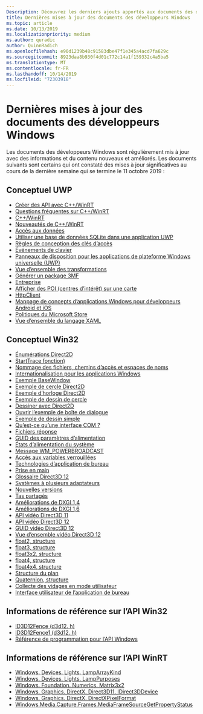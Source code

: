 ```yaml
---
Description: Découvrez les derniers ajouts apportés aux documents des développeurs Windows.
title: Dernières mises à jour des documents des développeurs Windows
ms.topic: article
ms.date: 10/13/2019
ms.localizationpriority: medium
ms.author: quradic
author: QuinnRadich
ms.openlocfilehash: e90d1239b48c91583dbe47f1e345a4acd7fa629c
ms.sourcegitcommit: 8923daa8b930f4d01c772c14a1f159332c4a5ba5
ms.translationtype: MT
ms.contentlocale: fr-FR
ms.lasthandoff: 10/14/2019
ms.locfileid: "72303918"
---
```

# <a name="latest-updates-to-the-windows-developer-docs"></a>Dernières mises à jour des documents des développeurs Windows


Les documents des développeurs Windows sont régulièrement mis à jour avec des informations et du contenu nouveaux et améliorés. Les documents suivants sont certains qui ont constaté des mises à jour significatives au cours de la dernière semaine qui se termine le 11 octobre 2019 :


## <a name="uwp-conceptual"></a>Conceptuel UWP

<ul>
<li><a href="https://docs.microsoft.com/windows/uwp/cpp-and-winrt-apis/author-apis">Créer des API avec C++/WinRT</a></li>
<li><a href="https://docs.microsoft.com/windows/uwp/cpp-and-winrt-apis/faq">Questions fréquentes sur C++/WinRT</a></li>
<li><a href="https://docs.microsoft.com/windows/uwp/cpp-and-winrt-apis/index">C++/WinRT</a></li>
<li><a href="https://docs.microsoft.com/windows/uwp/cpp-and-winrt-apis/news">Nouveautés de C++/WinRT</a></li>
<li><a href="https://docs.microsoft.com/windows/uwp/data-access/index">Accès aux données</a></li>
<li><a href="https://docs.microsoft.com/windows/uwp/data-access/sqlite-databases">Utiliser une base de données SQLite dans une application UWP</a></li>
<li><a href="https://docs.microsoft.com/windows/uwp/design/input/access-keys">Règles de conception des clés d’accès</a></li>
<li><a href="https://docs.microsoft.com/windows/uwp/design/input/keyboard-events">Événements de clavier</a></li>
<li><a href="https://docs.microsoft.com/windows/uwp/design/layout/layout-panels">Panneaux de disposition pour les applications de plateforme Windows universelle (UWP)</a></li>
<li><a href="https://docs.microsoft.com/windows/uwp/design/layout/transforms">Vue d’ensemble des transformations</a></li>
<li><a href="https://docs.microsoft.com/windows/uwp/devices-sensors/generate-3mf">Générer un package 3MF</a></li>
<li><a href="https://docs.microsoft.com/windows/uwp/enterprise/index">Entreprise</a></li>
<li><a href="https://docs.microsoft.com/windows/uwp/maps-and-location/display-poi">Afficher des POI (centres d’intérêt) sur une carte</a></li>
<li><a href="https://docs.microsoft.com/windows/uwp/networking/httpclient">HttpClient</a></li>
<li><a href="https://docs.microsoft.com/windows/uwp/porting/android-ios-uwp-map">Mappage de concepts d’applications Windows pour développeurs Android et iOS</a></li>
<li><a href="https://docs.microsoft.com/windows/uwp/publish/store-policies">Politiques du Microsoft Store</a></li>
<li><a href="https://docs.microsoft.com/windows/uwp/xaml-platform/xaml-overview">Vue d’ensemble du langage XAML</a></li>
</ul>



## <a name="win32-conceptual"></a>Conceptuel Win32

<ul>
<li><a href="https://docs.microsoft.com/windows/desktop/Direct2D/enumerations">Énumérations Direct2D</a></li>
<li><a href="https://docs.microsoft.com/windows/desktop/ETW/starttrace">StartTrace fonction)</a></li>
<li><a href="https://docs.microsoft.com/windows/desktop/FileIO/naming-a-file">Nommage des fichiers, chemins d’accès et espaces de noms</a></li>
<li><a href="https://docs.microsoft.com/windows/desktop/Intl/international-support">Internationalisation pour les applications Windows</a></li>
<li><a href="https://docs.microsoft.com/windows/desktop/LearnWin32/basewindow-sample">Exemple BaseWindow</a></li>
<li><a href="https://docs.microsoft.com/windows/desktop/LearnWin32/direct2d-circle-sample">Exemple de cercle Direct2D</a></li>
<li><a href="https://docs.microsoft.com/windows/desktop/LearnWin32/direct2d-clock-sample">Exemple d’horloge Direct2D</a></li>
<li><a href="https://docs.microsoft.com/windows/desktop/LearnWin32/draw-circle-sample">Exemple de dessin de cercle</a></li>
<li><a href="https://docs.microsoft.com/windows/desktop/LearnWin32/drawing-with-direct2d">Dessiner avec Direct2D</a></li>
<li><a href="https://docs.microsoft.com/windows/desktop/LearnWin32/open-dialog-box-sample">Ouvrir l’exemple de boîte de dialogue</a></li>
<li><a href="https://docs.microsoft.com/windows/desktop/LearnWin32/simple-drawing-sample">Exemple de dessin simple</a></li>
<li><a href="https://docs.microsoft.com/windows/desktop/LearnWin32/what-is-a-com-interface-">Qu’est-ce qu’une interface COM ?</a></li>
<li><a href="https://docs.microsoft.com/windows/desktop/Midl/response-files">Fichiers réponse</a></li>
<li><a href="https://docs.microsoft.com/windows/desktop/Power/power-setting-guids">GUID des paramètres d’alimentation</a></li>
<li><a href="https://docs.microsoft.com/windows/desktop/Power/system-power-states">États d’alimentation du système</a></li>
<li><a href="https://docs.microsoft.com/windows/desktop/Power/wm-powerbroadcast">Message WM_POWERBROADCAST</a></li>
<li><a href="https://docs.microsoft.com/windows/desktop/Sync/interlocked-variable-access">Accès aux variables verrouillées</a></li>
<li><a href="https://docs.microsoft.com/windows/desktop/desktop-app-technologies">Technologies d’application de bureau</a></li>
<li><a href="https://docs.microsoft.com/windows/desktop/desktop-programming">Prise en main</a></li>
<li><a href="https://docs.microsoft.com/windows/desktop/direct3d12/directx-12-glossary">Glossaire Direct3D 12</a></li>
<li><a href="https://docs.microsoft.com/windows/desktop/direct3d12/multi-engine">Systèmes à plusieurs adaptateurs</a></li>
<li><a href="https://docs.microsoft.com/windows/desktop/direct3d12/new-releases">Nouvelles versions</a></li>
<li><a href="https://docs.microsoft.com/windows/desktop/direct3d12/shared-heaps">Tas partagés</a></li>
<li><a href="https://docs.microsoft.com/windows/desktop/direct3ddxgi/dxgi-1-4-improvements">Améliorations de DXGI 1,4</a></li>
<li><a href="https://docs.microsoft.com/windows/desktop/direct3ddxgi/dxgi-1-6-improvements">Améliorations de DXGI 1,6</a></li>
<li><a href="https://docs.microsoft.com/windows/desktop/medfound/direct3d-11-video-apis">API vidéo Direct3D 11</a></li>
<li><a href="https://docs.microsoft.com/windows/desktop/medfound/direct3d-12-video-apis">API vidéo Direct3D 12</a></li>
<li><a href="https://docs.microsoft.com/windows/desktop/medfound/direct3d-12-video-guids">GUID vidéo Direct3D 12</a></li>
<li><a href="https://docs.microsoft.com/windows/desktop/medfound/direct3d-12-video-overview">Vue d’ensemble vidéo Direct3D 12</a></li>
<li><a href="https://docs.microsoft.com/windows/desktop/numerics_h/float2-structure">float2, structure</a></li>
<li><a href="https://docs.microsoft.com/windows/desktop/numerics_h/float3-structure">float3, structure</a></li>
<li><a href="https://docs.microsoft.com/windows/desktop/numerics_h/float3x2-structure">float3x2, structure</a></li>
<li><a href="https://docs.microsoft.com/windows/desktop/numerics_h/float4-structure">float4, structure</a></li>
<li><a href="https://docs.microsoft.com/windows/desktop/numerics_h/float4x4-structure">float4x4, structure</a></li>
<li><a href="https://docs.microsoft.com/windows/desktop/numerics_h/plane-structure">Structure du plan</a></li>
<li><a href="https://docs.microsoft.com/windows/desktop/numerics_h/quaternion-structure">Quaternion, structure</a></li>
<li><a href="https://docs.microsoft.com/windows/desktop/wer/collecting-user-mode-dumps">Collecte des vidages en mode utilisateur</a></li>
<li><a href="https://docs.microsoft.com/windows/desktop/windows-application-ui-development">Interface utilisateur de l’application de bureau</a></li>
</ul>

## <a name="win32-api-reference"></a>Informations de référence sur l’API Win32

<ul>
<li><a href="https://docs.microsoft.com/windows/win32/api/d3d12/nn-d3d12-id3d12fence">ID3D12Fence (d3d12. h)</a></li>
<li><a href="https://docs.microsoft.com/windows/win32/api/d3d12/nn-d3d12-id3d12fence1">ID3D12Fence1 (d3d12. h)</a></li>
<li><a href="https://docs.microsoft.com/windows/win32/api/index_bkp">Référence de programmation pour l’API Windows</a></li>
</ul>

## <a name="winrt-api-reference"></a>Informations de référence sur l’API WinRT

<ul>
<li><a href="https://docs.microsoft.com/uwp/api/windows.devices.lights.lamparraykind">Windows. Devices. Lights. LampArrayKind</a></li>
<li><a href="https://docs.microsoft.com/uwp/api/windows.devices.lights.lamppurposes">Windows. Devices. Lights. LampPurposes</a></li>
<li><a href="https://docs.microsoft.com/uwp/api/windows.foundation.numerics.matrix3x2">Windows. Foundation. Numerics. Matrix3x2</a></li>
<li><a href="https://docs.microsoft.com/uwp/api/windows.graphics.directx.direct3d11.idirect3ddevice">Windows. Graphics. DirectX. Direct3D11. IDirect3DDevice</a></li>
<li><a href="https://docs.microsoft.com/uwp/api/windows.graphics.directx.directxpixelformat">Windows. Graphics. DirectX. DirectXPixelFormat</a></li>
<li><a href="https://docs.microsoft.com/uwp/api/windows.media.capture.frames.mediaframesourcegetpropertystatus">Windows.Media.Capture.Frames.MediaFrameSourceGetPropertyStatus</a></li>

</ul>